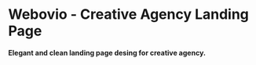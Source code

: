 # Webovio - Creative Agency Landing Page
**Elegant and clean landing page desing for creative agency.**